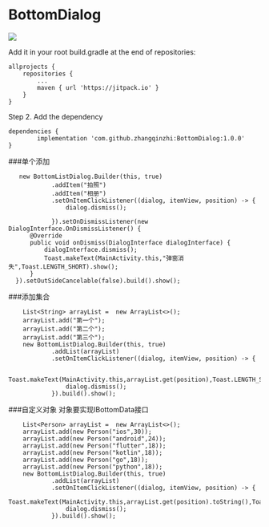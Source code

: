 # BottomDialog

![](https://i.imgur.com/ndxxWed.jpg)

Add it in your root build.gradle at the end of repositories:

	allprojects {
		repositories {
			...
			maven { url 'https://jitpack.io' }
		}
	}


Step 2. Add the dependency

	dependencies {
	        implementation 'com.github.zhangqinzhi:BottomDialog:1.0.0'
	}


###单个添加

	   new BottomListDialog.Builder(this, true)
                .addItem("拍照")
                .addItem("相册")
                .setOnItemClickListener((dialog, itemView, position) -> {
                    dialog.dismiss();

                }).setOnDismissListener(new DialogInterface.OnDismissListener() {
          @Override
          public void onDismiss(DialogInterface dialogInterface) {
              dialogInterface.dismiss();
              Toast.makeText(MainActivity.this,"弹窗消失",Toast.LENGTH_SHORT).show();
          }
      }).setOutSideCancelable(false).build().show();

###添加集合

		List<String> arrayList =  new ArrayList<>();
        arrayList.add("第一个");
        arrayList.add("第二个");
        arrayList.add("第三个");
        new BottomListDialog.Builder(this, true)
                .addList(arrayList)
                .setOnItemClickListener((dialog, itemView, position) -> {

                    Toast.makeText(MainActivity.this,arrayList.get(position),Toast.LENGTH_SHORT).show();
                    dialog.dismiss();
                }).build().show();

###自定义对象
对象要实现IBottomData接口

	 	List<Person> arrayList =  new ArrayList<>();
        arrayList.add(new Person("ios",30));
        arrayList.add(new Person("android",24));
        arrayList.add(new Person("flutter",18));
        arrayList.add(new Person("kotlin",18));
        arrayList.add(new Person("go",18));
        arrayList.add(new Person("python",18));
        new BottomListDialog.Builder(this, true)
                .addList(arrayList)
                .setOnItemClickListener((dialog, itemView, position) -> {
                    Toast.makeText(MainActivity.this,arrayList.get(position).toString(),Toast.LENGTH_SHORT).show();
                    dialog.dismiss();
                }).build().show();